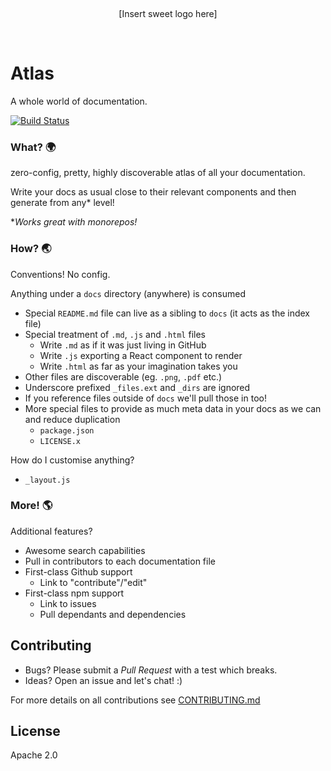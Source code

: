 <p>&nbsp;</p>
<p align="center">
[Insert sweet logo here]
</p>
<p>&nbsp;</p>

Atlas
=====

A whole world of documentation.

[![Build Status](https://travis-ci.org/chrisui/atlas.svg?branch=master)](https://travis-ci.org/lystable/atlas)

### What? :earth_africa:

zero-config, pretty, highly discoverable atlas of all your documentation.

Write your docs as usual close to their relevant components and then generate from any* level!
 
**Works great with monorepos!*

### How? :earth_asia:

Conventions! No config.

Anything under a `docs` directory (anywhere) is consumed

- Special `README.md` file can live as a sibling to `docs` (it acts as the index file)
- Special treatment of `.md`, `.js` and `.html` files
  - Write `.md` as if it was just living in GitHub
  - Write `.js` exporting a React component to render
  - Write `.html` as far as your imagination takes you
- Other files are discoverable (eg. `.png`, `.pdf` etc.)
- Underscore prefixed `_files.ext` and `_dirs` are ignored
- If you reference files outside of `docs` we'll pull those in too!
- More special files to provide as much meta data in your docs as we can and reduce duplication
  - `package.json`
  - `LICENSE.x`

How do I customise anything?

- `_layout.js`

### More! :earth_americas:

Additional features?

- Awesome search capabilities
- Pull in contributors to each documentation file
- First-class Github support
  - Link to "contribute"/"edit"
- First-class npm support
  - Link to issues
  - Pull dependants and dependencies

Contributing
------------

- Bugs? Please submit a *Pull Request* with a test which breaks.
- Ideas? Open an issue and let's chat! :)

For more details on all contributions see [CONTRIBUTING.md](./CONTRIBUTING.md)

License
-------

Apache 2.0
